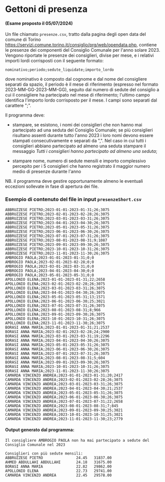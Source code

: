# Gettoni di presenza

#### (Esame proposto il 05/07/2024)

Un file chiamato `presenze.csv`, tratto dalla pagina degli open data del comune di Torino https://servizi.comune.torino.it/consiglio/prg/web/opendata.php, contiene le presenze dei componenti del Consiglio Comunale per l'anno solare 2023. Vengono riportate le presenze dei consiglieri, divise per mese, e i relativi importi lordi corrisposti con il seguente formato:

```
nominativo;periodo;sedute_liquidate;importo_lordo 
```

dove nominativo è composto dal cognome e dal nome del consigliere separati da spazio, il periodo è il mese di riferimento (espresso nel formato 2023-MM-GG-2023-MM-GG), seguito dal numero di sedute del consiglio a cui il consigliere ha partecipato nel mese di riferimento; l'ultimo campo identifica l'importo lordo corrisposto per il mese. I campi sono separati dal carattere ";".

Il programma deve:

* stampare, se esistono, i nomi dei consiglieri che non hanno mai partecipato ad una seduta del Consiglio Comunale; se più consiglieri risultano assenti durante tutto l'anno 2023 i loro nomi devono essere stampati consecutivamente e separati da ",". Nel caso in cui tutti i consiglieri abbiano partecipato ad almeno una seduta stampare il messaggio *Tutti i consiglieri hanno partecipato ad almeno una seduta*;

* stampare nome, numero di sedute mensili e importo complessivo percepito per i 5 consiglieri che hanno registrato il maggior numero medio di presenze durante l'anno

NB. il programma deve gestire opportunamente almeno le eventuali eccezioni sollevate in fase di apertura dei file.

### Esempio di contenuto del file in input `presenzeShort.csv`

```
ABBRUZZESE PIETRO;2023-01-01-2023-01-31;26;3075
ABBRUZZESE PIETRO;2023-02-01-2023-02-28;26;3075
ABBRUZZESE PIETRO;2023-03-01-2023-03-31;26;3075
ABBRUZZESE PIETRO;2023-04-01-2023-04-30;26;3075
ABBRUZZESE PIETRO;2023-05-01-2023-05-31;26;3075
ABBRUZZESE PIETRO;2023-06-01-2023-06-30;26;3075
ABBRUZZESE PIETRO;2023-07-01-2023-07-31;26;3075
ABBRUZZESE PIETRO;2023-08-01-2023-08-31;9;1087
ABBRUZZESE PIETRO;2023-09-01-2023-09-30;26;3075
ABBRUZZESE PIETRO;2023-10-01-2023-10-31;26;3075
ABBRUZZESE PIETRO;2023-11-01-2023-11-30;26;3075
AMBROGIO PAOLA;2023-01-01-2023-01-31;0;0
AMBROGIO PAOLA;2023-02-01-2023-02-28;0;0
AMBROGIO PAOLA;2023-03-01-2023-03-31;0;0
AMBROGIO PAOLA;2023-04-01-2023-04-30;0;0
AMBROGIO PAOLA;2023-05-01-2023-05-31;0;0
APOLLONIO ELENA;2023-01-01-2023-01-31;22;2658
APOLLONIO ELENA;2023-02-01-2023-02-28;26;3075
APOLLONIO ELENA;2023-03-01-2023-03-31;26;3075
APOLLONIO ELENA;2023-04-01-2023-04-30;26;3075
APOLLONIO ELENA;2023-05-01-2023-05-31;13;1571
APOLLONIO ELENA;2023-06-01-2023-06-30;25;3021
APOLLONIO ELENA;2023-07-01-2023-07-31;26;3075
APOLLONIO ELENA;2023-08-01-2023-08-31;8;966
APOLLONIO ELENA;2023-09-01-2023-09-30;26;3075
APOLLONIO ELENA;2023-10-01-2023-10-31;26;3075
APOLLONIO ELENA;2023-11-01-2023-11-30;26;3075
BORASI ANNA MARIA;2023-01-01-2023-01-31;21;2537
BORASI ANNA MARIA;2023-02-01-2023-02-28;24;2900
BORASI ANNA MARIA;2023-03-01-2023-03-31;19;2296
BORASI ANNA MARIA;2023-04-01-2023-04-30;26;3075
BORASI ANNA MARIA;2023-05-01-2023-05-31;26;3075
BORASI ANNA MARIA;2023-06-01-2023-06-30;26;3075
BORASI ANNA MARIA;2023-07-01-2023-07-31;26;3075
BORASI ANNA MARIA;2023-08-01-2023-08-31;5;604
BORASI ANNA MARIA;2023-09-01-2023-09-30;26;3075
BORASI ANNA MARIA;2023-10-01-2023-10-31;26;3075
BORASI ANNA MARIA;2023-11-01-2023-11-30;26;3075
CAMARDA VINCENZO ANDREA;2023-01-01-2023-01-31;20;2417
CAMARDA VINCENZO ANDREA;2023-02-01-2023-02-28;26;3075
CAMARDA VINCENZO ANDREA;2023-03-01-2023-03-31;26;3075
CAMARDA VINCENZO ANDREA;2023-04-01-2023-04-30;21;2537
CAMARDA VINCENZO ANDREA;2023-05-01-2023-05-31;26;3075
CAMARDA VINCENZO ANDREA;2023-06-01-2023-06-30;26;3075
CAMARDA VINCENZO ANDREA;2023-07-01-2023-07-31;22;2658
CAMARDA VINCENZO ANDREA;2023-08-01-2023-08-31;7;845
CAMARDA VINCENZO ANDREA;2023-09-01-2023-09-30;25;3021
CAMARDA VINCENZO ANDREA;2023-10-01-2023-10-31;25;3021
CAMARDA VINCENZO ANDREA;2023-11-01-2023-11-30;23;2779
```

#### Output generato dal programma:

```
Il consigliere AMBROGIO PAOLA non ha mai partecipato a sedute del Consiglio Comunale nel 2023 

Consiglieri con più sedute mensili:
ABBRUZZESE PIETRO               24.45   31837.00
AHMED ABDULLAHI ABDULLAHI       24.18   31675.00
BORASI ANNA MARIA               22.82   29862.00
APOLLONIO ELENA                 22.73   29741.00
CAMARDA VINCENZO ANDREA         22.45   29578.00
```